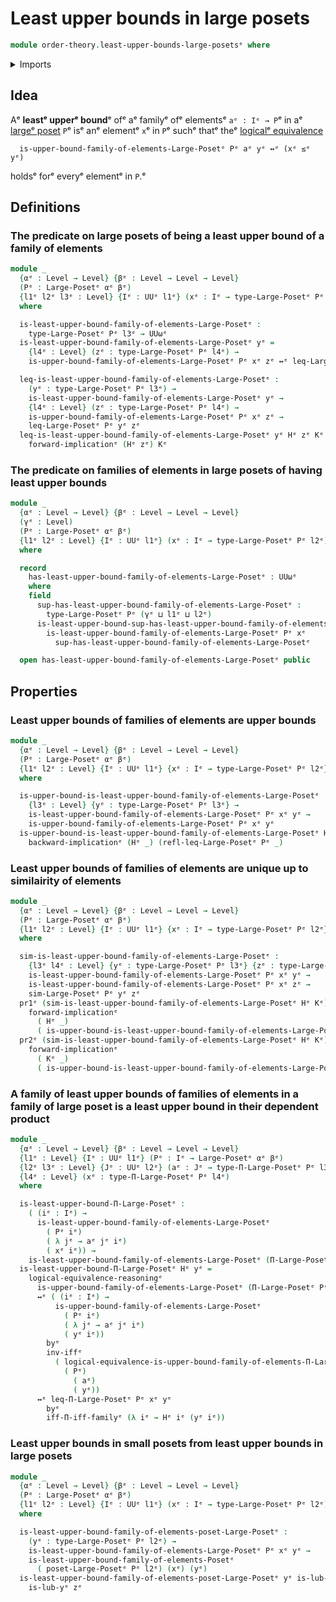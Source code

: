 # Least upper bounds in large posets

```agda
module order-theory.least-upper-bounds-large-posetsᵉ where
```

<details><summary>Imports</summary>

```agda
open import foundation.dependent-pair-typesᵉ
open import foundation.logical-equivalencesᵉ
open import foundation.universe-levelsᵉ

open import order-theory.dependent-products-large-posetsᵉ
open import order-theory.large-posetsᵉ
open import order-theory.least-upper-bounds-posetsᵉ
open import order-theory.similarity-of-elements-large-posetsᵉ
open import order-theory.upper-bounds-large-posetsᵉ
```

</details>

## Idea

Aᵉ **leastᵉ upperᵉ bound**ᵉ ofᵉ aᵉ familyᵉ ofᵉ elementsᵉ `aᵉ : Iᵉ → P`ᵉ in aᵉ
[largeᵉ poset](order-theory.large-posets.mdᵉ) `P`ᵉ isᵉ anᵉ elementᵉ `x`ᵉ in `P`ᵉ suchᵉ
thatᵉ theᵉ [logicalᵉ equivalence](foundation.logical-equivalences.mdᵉ)

```text
  is-upper-bound-family-of-elements-Large-Posetᵉ Pᵉ aᵉ yᵉ ↔ᵉ (xᵉ ≤ᵉ yᵉ)
```

holdsᵉ forᵉ everyᵉ elementᵉ in `P`.ᵉ

## Definitions

### The predicate on large posets of being a least upper bound of a family of elements

```agda
module _
  {αᵉ : Level → Level} {βᵉ : Level → Level → Level}
  (Pᵉ : Large-Posetᵉ αᵉ βᵉ)
  {l1ᵉ l2ᵉ l3ᵉ : Level} {Iᵉ : UUᵉ l1ᵉ} (xᵉ : Iᵉ → type-Large-Posetᵉ Pᵉ l2ᵉ)
  where

  is-least-upper-bound-family-of-elements-Large-Posetᵉ :
    type-Large-Posetᵉ Pᵉ l3ᵉ → UUωᵉ
  is-least-upper-bound-family-of-elements-Large-Posetᵉ yᵉ =
    {l4ᵉ : Level} (zᵉ : type-Large-Posetᵉ Pᵉ l4ᵉ) →
    is-upper-bound-family-of-elements-Large-Posetᵉ Pᵉ xᵉ zᵉ ↔ᵉ leq-Large-Posetᵉ Pᵉ yᵉ zᵉ

  leq-is-least-upper-bound-family-of-elements-Large-Posetᵉ :
    (yᵉ : type-Large-Posetᵉ Pᵉ l3ᵉ) →
    is-least-upper-bound-family-of-elements-Large-Posetᵉ yᵉ →
    {l4ᵉ : Level} (zᵉ : type-Large-Posetᵉ Pᵉ l4ᵉ) →
    is-upper-bound-family-of-elements-Large-Posetᵉ Pᵉ xᵉ zᵉ →
    leq-Large-Posetᵉ Pᵉ yᵉ zᵉ
  leq-is-least-upper-bound-family-of-elements-Large-Posetᵉ yᵉ Hᵉ zᵉ Kᵉ =
    forward-implicationᵉ (Hᵉ zᵉ) Kᵉ
```

### The predicate on families of elements in large posets of having least upper bounds

```agda
module _
  {αᵉ : Level → Level} {βᵉ : Level → Level → Level}
  (γᵉ : Level)
  (Pᵉ : Large-Posetᵉ αᵉ βᵉ)
  {l1ᵉ l2ᵉ : Level} {Iᵉ : UUᵉ l1ᵉ} (xᵉ : Iᵉ → type-Large-Posetᵉ Pᵉ l2ᵉ)
  where

  record
    has-least-upper-bound-family-of-elements-Large-Posetᵉ : UUωᵉ
    where
    field
      sup-has-least-upper-bound-family-of-elements-Large-Posetᵉ :
        type-Large-Posetᵉ Pᵉ (γᵉ ⊔ l1ᵉ ⊔ l2ᵉ)
      is-least-upper-bound-sup-has-least-upper-bound-family-of-elements-Large-Posetᵉ :
        is-least-upper-bound-family-of-elements-Large-Posetᵉ Pᵉ xᵉ
          sup-has-least-upper-bound-family-of-elements-Large-Posetᵉ

  open has-least-upper-bound-family-of-elements-Large-Posetᵉ public
```

## Properties

### Least upper bounds of families of elements are upper bounds

```agda
module _
  {αᵉ : Level → Level} {βᵉ : Level → Level → Level}
  (Pᵉ : Large-Posetᵉ αᵉ βᵉ)
  {l1ᵉ l2ᵉ : Level} {Iᵉ : UUᵉ l1ᵉ} {xᵉ : Iᵉ → type-Large-Posetᵉ Pᵉ l2ᵉ}
  where

  is-upper-bound-is-least-upper-bound-family-of-elements-Large-Posetᵉ :
    {l3ᵉ : Level} {yᵉ : type-Large-Posetᵉ Pᵉ l3ᵉ} →
    is-least-upper-bound-family-of-elements-Large-Posetᵉ Pᵉ xᵉ yᵉ →
    is-upper-bound-family-of-elements-Large-Posetᵉ Pᵉ xᵉ yᵉ
  is-upper-bound-is-least-upper-bound-family-of-elements-Large-Posetᵉ Hᵉ =
    backward-implicationᵉ (Hᵉ _) (refl-leq-Large-Posetᵉ Pᵉ _)
```

### Least upper bounds of families of elements are unique up to similairity of elements

```agda
module _
  {αᵉ : Level → Level} {βᵉ : Level → Level → Level}
  (Pᵉ : Large-Posetᵉ αᵉ βᵉ)
  {l1ᵉ l2ᵉ : Level} {Iᵉ : UUᵉ l1ᵉ} {xᵉ : Iᵉ → type-Large-Posetᵉ Pᵉ l2ᵉ}
  where

  sim-is-least-upper-bound-family-of-elements-Large-Posetᵉ :
    {l3ᵉ l4ᵉ : Level} {yᵉ : type-Large-Posetᵉ Pᵉ l3ᵉ} {zᵉ : type-Large-Posetᵉ Pᵉ l4ᵉ} →
    is-least-upper-bound-family-of-elements-Large-Posetᵉ Pᵉ xᵉ yᵉ →
    is-least-upper-bound-family-of-elements-Large-Posetᵉ Pᵉ xᵉ zᵉ →
    sim-Large-Posetᵉ Pᵉ yᵉ zᵉ
  pr1ᵉ (sim-is-least-upper-bound-family-of-elements-Large-Posetᵉ Hᵉ Kᵉ) =
    forward-implicationᵉ
      ( Hᵉ _)
      ( is-upper-bound-is-least-upper-bound-family-of-elements-Large-Posetᵉ Pᵉ Kᵉ)
  pr2ᵉ (sim-is-least-upper-bound-family-of-elements-Large-Posetᵉ Hᵉ Kᵉ) =
    forward-implicationᵉ
      ( Kᵉ _)
      ( is-upper-bound-is-least-upper-bound-family-of-elements-Large-Posetᵉ Pᵉ Hᵉ)
```

### A family of least upper bounds of families of elements in a family of large poset is a least upper bound in their dependent product

```agda
module _
  {αᵉ : Level → Level} {βᵉ : Level → Level → Level}
  {l1ᵉ : Level} {Iᵉ : UUᵉ l1ᵉ} (Pᵉ : Iᵉ → Large-Posetᵉ αᵉ βᵉ)
  {l2ᵉ l3ᵉ : Level} {Jᵉ : UUᵉ l2ᵉ} (aᵉ : Jᵉ → type-Π-Large-Posetᵉ Pᵉ l3ᵉ)
  {l4ᵉ : Level} (xᵉ : type-Π-Large-Posetᵉ Pᵉ l4ᵉ)
  where

  is-least-upper-bound-Π-Large-Posetᵉ :
    ( (iᵉ : Iᵉ) →
      is-least-upper-bound-family-of-elements-Large-Posetᵉ
        ( Pᵉ iᵉ)
        ( λ jᵉ → aᵉ jᵉ iᵉ)
        ( xᵉ iᵉ)) →
    is-least-upper-bound-family-of-elements-Large-Posetᵉ (Π-Large-Posetᵉ Pᵉ) aᵉ xᵉ
  is-least-upper-bound-Π-Large-Posetᵉ Hᵉ yᵉ =
    logical-equivalence-reasoningᵉ
      is-upper-bound-family-of-elements-Large-Posetᵉ (Π-Large-Posetᵉ Pᵉ) aᵉ yᵉ
      ↔ᵉ ( (iᵉ : Iᵉ) →
          is-upper-bound-family-of-elements-Large-Posetᵉ
            ( Pᵉ iᵉ)
            ( λ jᵉ → aᵉ jᵉ iᵉ)
            ( yᵉ iᵉ))
        byᵉ
        inv-iffᵉ
          ( logical-equivalence-is-upper-bound-family-of-elements-Π-Large-Posetᵉ
            ( Pᵉ)
              ( aᵉ)
              ( yᵉ))
      ↔ᵉ leq-Π-Large-Posetᵉ Pᵉ xᵉ yᵉ
        byᵉ
        iff-Π-iff-familyᵉ (λ iᵉ → Hᵉ iᵉ (yᵉ iᵉ))
```

### Least upper bounds in small posets from least upper bounds in large posets

```agda
module _
  {αᵉ : Level → Level} {βᵉ : Level → Level → Level}
  (Pᵉ : Large-Posetᵉ αᵉ βᵉ)
  {l1ᵉ l2ᵉ : Level} {Iᵉ : UUᵉ l1ᵉ} (xᵉ : Iᵉ → type-Large-Posetᵉ Pᵉ l2ᵉ)
  where

  is-least-upper-bound-family-of-elements-poset-Large-Posetᵉ :
    (yᵉ : type-Large-Posetᵉ Pᵉ l2ᵉ) →
    is-least-upper-bound-family-of-elements-Large-Posetᵉ Pᵉ xᵉ yᵉ →
    is-least-upper-bound-family-of-elements-Posetᵉ
      ( poset-Large-Posetᵉ Pᵉ l2ᵉ) (xᵉ) (yᵉ)
  is-least-upper-bound-family-of-elements-poset-Large-Posetᵉ yᵉ is-lub-yᵉ zᵉ =
    is-lub-yᵉ zᵉ
```